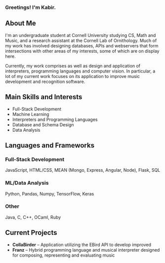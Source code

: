 ### Greetings! I'm Kabir.

## About Me
I'm an undergraduate student at Cornell University studying CS, Math and Music, and a research assistant at the Cornell Lab of Ornithology. Much of my work has involved designing databases, APIs and webservers that form intersections with other areas of my interests, some of which are on display here. 

Currently, my work comprises   as well as design and application of interpreters, programming languages and computer vision. In particular, a lot of my current work focuses on its application to improve music development and recognition software.

## Main Skills and Interests
- Full-Stack Development
- Machine Learning
- Interpreters and Programming Languages
- Database and Schema Design
- Data Analysis
  
## Languages and Frameworks
  ### Full-Stack Development
  JavaScript, HTML/CSS, MEAN (Mongo, Express, Angular, Node), Flask, SQL

  ### ML/Data Analysis
  Python, Pandas, Numpy, TensorFlow, Keras

  ### Other
  Java, C, C++, OCaml, Ruby

## Current Projects
- **CollaBirder** – Application utilizing the EBird API to develop improved 
- **Franz** – Hybrid programming language and musical interpreter designed for composing, representing and evaluating music

